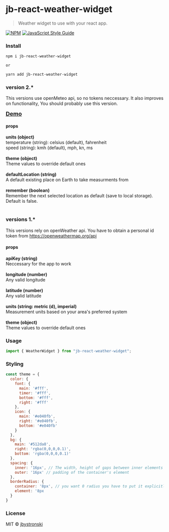 # jb-react-weather-widget

> Weather widget to use with your react app.

[![NPM](https://img.shields.io/npm/v/jb-react-weather-widget.svg)](https://www.npmjs.com/package/jb-react-weather-widget) [![JavaScript Style Guide](https://img.shields.io/badge/code_style-standard-brightgreen.svg)](https://standardjs.com)

### Install

```bash
npm i jb-react-weather-widget

or

yarn add jb-react-weather-widget
```

### version 2.\*

This versions use openMeteo api, so no tokens neccessary. It also improves on functionality, You should probably use this version.

<a style="font-size: 18px; font-weight: bold;" href="https://jbystronski.github.io/jb-react-weather-widget/">Demo</a>

#### props

<p style="font-weight: bold; margin: 0;">units (object)</p>
<span>temperature (string): celsius (default), fahrenheit</span>
<br/>
<span>speed (string): kmh (default), mph, kn, ms</span>
<br/>
<br/>
<p style="font-weight: bold; margin: 0;">theme (object)</p>
<span>Theme values to override default ones</span>
<br/>
<br/>
<p style="font-weight: bold; margin: 0;">defaultLocation (string)</p>
<span>A default existing place on Earth to take measurments from</span>
<br/>
<br/>
<p style="font-weight: bold; margin: 0;">remember (boolean)</p>
<span>Remember the next selected location as default (save to local storage). Default is false.</span>
<br/>
<br/>

### versions 1.\*

This versions rely on openWeather api. You have to obtain a personal id token from https://openweathermap.org/api

#### props

<p style="font-weight: bold; margin: 0;">apiKey (string)</p>
<span>Neccessary for the app to work</span>
<br/>
<br/>
<p style="font-weight: bold; margin: 0;">longitude (number)</p>
<span>Any valid longitude</span>
<br/>
<br/>
<p style="font-weight: bold; margin: 0;">latitude (number)</p>
<span>Any valid latitude</span>
<br/>
<br/>
<p style="font-weight: bold; margin: 0;">units (string: metric (d), imperial)</p>
<span>Measurement units based on your area's preferred system</span>
<br/>
<br/>
<p style="font-weight: bold; margin: 0;">theme (object)</p>
<span>Theme values to override default ones</span>

### Usage

```jsx
import { WeatherWidget } from "jb-react-weather-widget";
```

### Styling

```jsx
const theme = {
  color: {
    font: {
      main: '#fff',
      timer: '#fff',
      bottom: '#fff',
      right: '#fff'
    },
    icon: {
      main: '#e040fb',
      right: '#e040fb',
      bottom: '#e040fb'
    }
  },
  bg: {
    main: '#512da8',
    right: 'rgba(0,0,0,0.1)',
    bottom: 'rgba(0,0,0,0.1)'
  },
  spacing: {
    inner: '16px', // The width, height of gaps between inner elements
    outer: '16px' // padding of the container's element
  },
  borderRadius: {
    container: '8px', // you want 0 radius you have to put it explicitly, same below
    element: '8px
  }
}
```

### License

MIT © [jbystronski](https://github.com/jbystronski)
